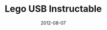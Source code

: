 ---
layout: default
title: Lego USB Instructable
video: 
thumb: img/lego-thumb.jpg
img: img/lego1.jpg
img2: 
img3: 
date: 2012-08-07
modalId: 6
slug: lego-usb
projectDate: August 2012
client: University
service: Print Design

tools: [Illustrator,InDesign]
values: [50,50]

brief: To design a poster that teaches the user how to do something found at an instructable website such as <a href="http://instructables.com">instructables.com</a>
execution: I chose to make my poster based off the instructional found at&#58; <a href="http://www.instructables.com/id/Make-a-Lego-Thumb-Drive/">http://www.instructables.com/id/Make-a-Lego-Thumb-Drive/</a><br><br>I wanted my design to have a utilitarian look and feel to it as I thought this would be the most clear to understand. I wanted the poster to be as functional as possible without being distracting. It was for this reason that I kept things extremely minimal.<br>What resulted was a succesful instructional that I was able to get a family member to follow and succcesfully create the product.
---